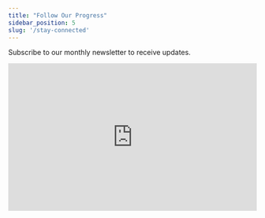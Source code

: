 ```yaml
---
title: "Follow Our Progress"
sidebar_position: 5
slug: '/stay-connected'
---
```


Subscribe to our monthly newsletter to receive updates.

<iframe src="https://openbeta.substack.com/embed" width="100%" height="300" style={{ border: "1px solid #EEE", background: "white" }} frameBorder="0" scrolling="no"></iframe>

